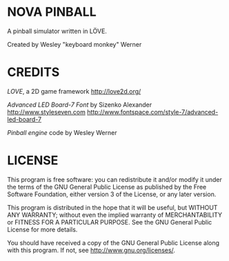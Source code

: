 # NOVA PINBALL

A pinball simulator written in LÖVE.

Created by Wesley "keyboard monkey" Werner

# CREDITS

*LOVE*, a 2D game framework
http://love2d.org/

*Advanced LED Board-7 Font* by Sizenko Alexander
http://www.styleseven.com
http://www.fontspace.com/style-7/advanced-led-board-7

*Pinball engine* code by Wesley Werner

# LICENSE

This program is free software: you can redistribute it and/or modify
it under the terms of the GNU General Public License as published by
the Free Software Foundation, either version 3 of the License, or
any later version.

This program is distributed in the hope that it will be useful,
but WITHOUT ANY WARRANTY; without even the implied warranty of
MERCHANTABILITY or FITNESS FOR A PARTICULAR PURPOSE.  See the
GNU General Public License for more details.

You should have received a copy of the GNU General Public License
along with this program. If not, see http://www.gnu.org/licenses/.
